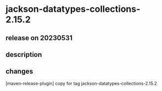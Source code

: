 # jackson-datatypes-collections-2.15.2

## release on 20230531

## description

## changes

[maven-release-plugin] copy for tag jackson-datatypes-collections-2.15.2

